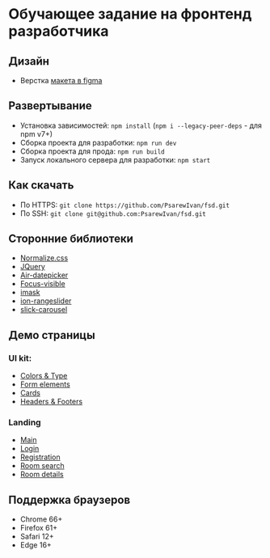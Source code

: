 # Обучающее задание на фронтенд разработчика

## Дизайн

- Верстка [макета в figma](https://www.figma.com/file/MumYcKVk9RkKZEG6dR5E3A/)

## Развертывание

- Установка зависимостей: `npm install` (`npm i --legacy-peer-deps` - для npm v7+)
- Сборка проекта для разработки: `npm run dev`
- Сборка проекта для прода: `npm run build`
- Запуск локального сервера для разработки: `npm start`

## Как скачать

- По HTTPS: `git clone https://github.com/PsarewIvan/fsd.git`
- По SSH: `git clone git@github.com:PsarewIvan/fsd.git`

## Сторонние библиотеки

- [Normalize.css](https://necolas.github.io/normalize.css/)
- [JQuery](https://jquery.com/)
- [Air-datepicker](https://github.com/t1m0n/air-datepicker)
- [Focus-visible](https://github.com/WICG/focus-visible)
- [imask](https://imask.js.org/)
- [ion-rangeslider](http://ionden.com/a/plugins/ion.rangeSlider/)
- [slick-carousel](https://kenwheeler.github.io/slick/)

## Демо страницы

### UI kit:

- [Colors & Type](https://psarewivan.github.io/fsd/colors-type.html)
- [Form elements](https://psarewivan.github.io/fsd/form-elements.html)
- [Cards](https://psarewivan.github.io/fsd/cards.html)
- [Headers & Footers](https://psarewivan.github.io/fsd/headers-footers.html)

### Landing

- [Main](https://psarewivan.github.io/fsd/landing.html)
- [Login](https://psarewivan.github.io/fsd/landing-login.html)
- [Registration](https://psarewivan.github.io/fsd/landing-registration.html)
- [Room search](https://psarewivan.github.io/fsd/room-filter.html)
- [Room details](https://psarewivan.github.io/fsd/room-details.html)

## Поддержка браузеров

- Chrome 66+
- Firefox 61+
- Safari 12+
- Edge 16+
